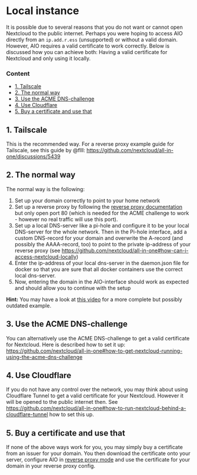 # Local instance
It is possible due to several reasons that you do not want or cannot open Nextcloud to the public internet. Perhaps you were hoping to access AIO directly from an `ip.add.r.ess` (unsupported) or without a valid domain.  However, AIO requires a valid certificate to work correctly. Below is discussed how you can achieve both: Having a valid certificate for Nextcloud and only using it locally.

### Content
- [1. Tailscale](#1-tailscale)
- [2. The normal way](#2-the-normal-way)
- [3. Use the ACME DNS-challenge](#3-use-the-acme-dns-challenge)
- [4. Use Cloudflare](#4-use-cloudflare)
- [5. Buy a certificate and use that](#5-buy-a-certificate-and-use-that)

## 1. Tailscale
This is the recommended way. For a reverse proxy example guide for Tailscale, see this guide by @flll: https://github.com/nextcloud/all-in-one/discussions/5439

## 2. The normal way
The normal way is the following:
1. Set up your domain correctly to point to your home network
1. Set up a reverse proxy by following the [reverse proxy documentation](./reverse-proxy.md) but only open port 80 (which is needed for the ACME challenge to work - however no real traffic will use this port).
1. Set up a local DNS-server like a pi-hole and configure it to be your local DNS-server for the whole network. Then in the Pi-hole interface, add a custom DNS-record for your domain and overwrite the A-record (and possibly the AAAA-record, too) to point to the private ip-address of your reverse proxy (see https://github.com/nextcloud/all-in-one#how-can-i-access-nextcloud-locally)
1. Enter the ip-address of your local dns-server in the daemon.json file for docker so that you are sure that all docker containers use the correct local dns-server.
1. Now, entering the domain in the AIO-interface should work as expected and should allow you to continue with the setup

**Hint:** You may have a look at [this video](https://youtu.be/zk-y2wVkY4c) for a more complete but possibly outdated example.

## 3. Use the ACME DNS-challenge
You can alternatively use the ACME DNS-challenge to get a valid certificate for Nextcloud. Here is described how to set it up: https://github.com/nextcloud/all-in-one#how-to-get-nextcloud-running-using-the-acme-dns-challenge

## 4. Use Cloudflare
If you do not have any control over the network, you may think about using Cloudflare Tunnel to get a valid certificate for your Nextcloud. However it will be opened to the public internet then. See https://github.com/nextcloud/all-in-one#how-to-run-nextcloud-behind-a-cloudflare-tunnel how to set this up.

## 5. Buy a certificate and use that
If none of the above ways work for you, you may simply buy a certificate from an issuer for your domain. You then download the certificate onto your server, configure AIO in [reverse proxy mode](./reverse-proxy.md) and use the certificate for your domain in your reverse proxy config.
